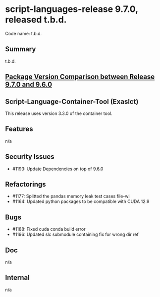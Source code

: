 # script-languages-release 9.7.0, released t.b.d.

Code name: t.b.d.

## Summary

t.b.d.

## [Package Version Comparison between Release 9.7.0 and 9.6.0](package_diffs/9.7.0/README.md)

## Script-Language-Container-Tool (Exaslct)

This release uses version 3.3.0 of the container tool.

## Features

n/a

## Security Issues

 - #1193: Update Dependencies on top of 9.6.0

## Refactorings

 - #1177: Splitted the pandas memory leak test cases file-wi
 - #1164: Updated python packages to be compatible with CUDA 12.9

## Bugs

 - #1188: Fixed cuda conda build error
 - #1196: Updated slc submodule containing fix for wrong dir ref

## Doc

n/a

## Internal

n/a
